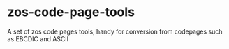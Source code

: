 # zos-code-page-tools
A set of zos code pages tools, handy for conversion from codepages such as EBCDIC and ASCII
